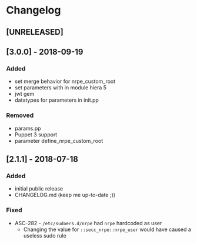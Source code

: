 # Changelog

## [UNRELEASED]

## [3.0.0] - 2018-09-19
### Added
* set merge behavior for nrpe_custom_root
* set parameters with in module hiera 5
* jwt gem
* datatypes for parameters in init.pp

### Removed
* params.pp
* Puppet 3 support
* parameter define_nrpe_custom_root


## [2.1.1] - 2018-07-18
### Added
* initial public release
* CHANGELOG.md (keep me up-to-date ;))

### Fixed
* ASC-282 - `/etc/sudoers.d/nrpe` had `nrpe` hardcoded as user
  * Changing the value for `::secc_nrpe::nrpe_user` would have caused a useless sudo rule
